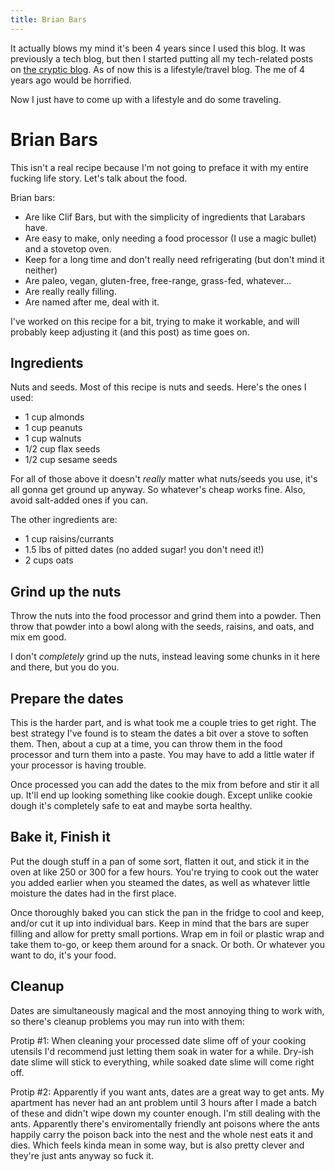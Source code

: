 ```yaml
---
title: Brian Bars
---
```


It actually blows my mind it's been 4 years since I used this blog. It was
previously a tech blog, but then I started putting all my tech-related posts on
[the cryptic blog](cryptic.io). As of now this is a lifestyle/travel blog. The
me of 4 years ago would be horrified.

Now I just have to come up with a lifestyle and do some traveling.

# Brian Bars

This isn't a real recipe because I'm not going to preface it with my entire
fucking life story. Let's talk about the food.

Brian bars:

* Are like Clif Bars, but with the simplicity of ingredients that Larabars have.
* Are easy to make, only needing a food processor (I use a magic bullet) and a
  stovetop oven.
* Keep for a long time and don't really need refrigerating (but don't mind it
  neither)
* Are paleo, vegan, gluten-free, free-range, grass-fed, whatever...
* Are really really filling.
* Are named after me, deal with it.

I've worked on this recipe for a bit, trying to make it workable, and will
probably keep adjusting it (and this post) as time goes on.

## Ingredients

Nuts and seeds. Most of this recipe is nuts and seeds. Here's the ones I used:

* 1 cup almonds
* 1 cup peanuts
* 1 cup walnuts
* 1/2 cup flax seeds
* 1/2 cup sesame seeds

For all of those above it doesn't _really_ matter what nuts/seeds you use, it's
all gonna get ground up anyway. So whatever's cheap works fine. Also, avoid
salt-added ones if you can.

The other ingredients are:

* 1 cup raisins/currants
* 1.5 lbs of pitted dates (no added sugar! you don't need it!)
* 2 cups oats

## Grind up the nuts

Throw the nuts into the food processor and grind them into a powder. Then throw
that powder into a bowl along with the seeds, raisins, and oats, and mix em
good.

I don't _completely_ grind up the nuts, instead leaving some chunks in it here
and there, but you do you.

## Prepare the dates

This is the harder part, and is what took me a couple tries to get right. The
best strategy I've found is to steam the dates a bit over a stove to soften
them. Then, about a cup at a time, you can throw them in the food processor and
turn them into a paste. You may have to add a little water if your processor is
having trouble.

Once processed you can add the dates to the mix from before and stir it all up.
It'll end up looking something like cookie dough. Except unlike cookie dough
it's completely safe to eat and maybe sorta healthy.

## Bake it, Finish it

Put the dough stuff in a pan of some sort, flatten it out, and stick it in the
oven at like 250 or 300 for a few hours. You're trying to cook out the water you
added earlier when you steamed the dates, as well as whatever little moisture
the dates had in the first place.

Once thoroughly baked you can stick the pan in the fridge to cool and keep,
and/or cut it up into individual bars. Keep in mind that the bars are super
filling and allow for pretty small portions. Wrap em in foil or plastic wrap and
take them to-go, or keep them around for a snack. Or both. Or whatever you want
to do, it's your food.

## Cleanup

Dates are simultaneously magical and the most annoying thing to work with, so
there's cleanup problems you may run into with them:

Protip #1: When cleaning your processed date slime off of your cooking utensils
I'd recommend just letting them soak in water for a while. Dry-ish date slime
will stick to everything, while soaked date slime will come right off.

Protip #2: Apparently if you want ants, dates are a great way to get ants. My
apartment has never had an ant problem until 3 hours after I made a batch of
these and didn't wipe down my counter enough. I'm still dealing with the ants.
Apparently there's enviromentally friendly ant poisons where the ants happily
carry the poison back into the nest and the whole nest eats it and dies. Which
feels kinda mean in some way, but is also pretty clever and they're just ants
anyway so fuck it.
